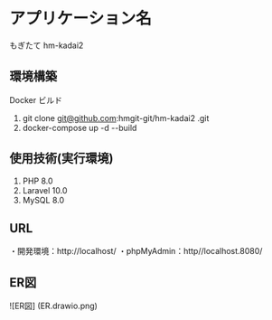 # アプリケーション名
もぎたて
hm-kadai2

## 環境構築
Docker ビルド
1. git clone git@github.com:hmgit-git/hm-kadai2
.git
2. docker-compose up -d --build


## 使用技術(実行環境)
1. PHP 8.0
2. Laravel 10.0
3. MySQL 8.0

## URL
・開発環境：http://localhost/ 
・phpMyAdmin：http//localhost.8080/

## ER図

![ER図]
(ER.drawio.png)
